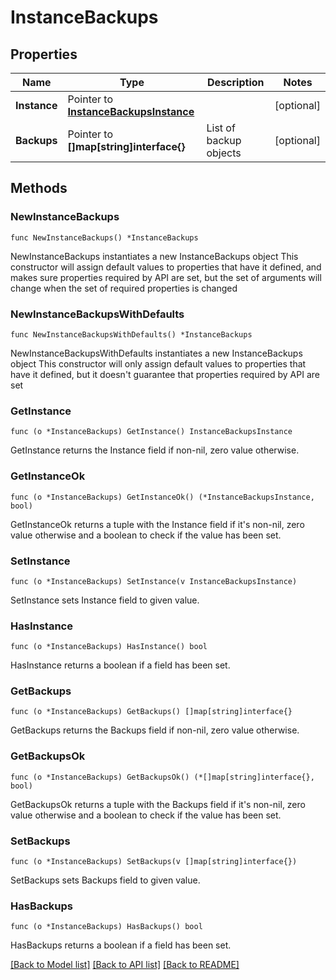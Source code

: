 # InstanceBackups

## Properties

Name | Type | Description | Notes
------------ | ------------- | ------------- | -------------
**Instance** | Pointer to [**InstanceBackupsInstance**](instanceBackups_instance.md) |  | [optional] 
**Backups** | Pointer to **[]map[string]interface{}** | List of backup objects | [optional] 

## Methods

### NewInstanceBackups

`func NewInstanceBackups() *InstanceBackups`

NewInstanceBackups instantiates a new InstanceBackups object
This constructor will assign default values to properties that have it defined,
and makes sure properties required by API are set, but the set of arguments
will change when the set of required properties is changed

### NewInstanceBackupsWithDefaults

`func NewInstanceBackupsWithDefaults() *InstanceBackups`

NewInstanceBackupsWithDefaults instantiates a new InstanceBackups object
This constructor will only assign default values to properties that have it defined,
but it doesn't guarantee that properties required by API are set

### GetInstance

`func (o *InstanceBackups) GetInstance() InstanceBackupsInstance`

GetInstance returns the Instance field if non-nil, zero value otherwise.

### GetInstanceOk

`func (o *InstanceBackups) GetInstanceOk() (*InstanceBackupsInstance, bool)`

GetInstanceOk returns a tuple with the Instance field if it's non-nil, zero value otherwise
and a boolean to check if the value has been set.

### SetInstance

`func (o *InstanceBackups) SetInstance(v InstanceBackupsInstance)`

SetInstance sets Instance field to given value.

### HasInstance

`func (o *InstanceBackups) HasInstance() bool`

HasInstance returns a boolean if a field has been set.

### GetBackups

`func (o *InstanceBackups) GetBackups() []map[string]interface{}`

GetBackups returns the Backups field if non-nil, zero value otherwise.

### GetBackupsOk

`func (o *InstanceBackups) GetBackupsOk() (*[]map[string]interface{}, bool)`

GetBackupsOk returns a tuple with the Backups field if it's non-nil, zero value otherwise
and a boolean to check if the value has been set.

### SetBackups

`func (o *InstanceBackups) SetBackups(v []map[string]interface{})`

SetBackups sets Backups field to given value.

### HasBackups

`func (o *InstanceBackups) HasBackups() bool`

HasBackups returns a boolean if a field has been set.


[[Back to Model list]](../README.md#documentation-for-models) [[Back to API list]](../README.md#documentation-for-api-endpoints) [[Back to README]](../README.md)


